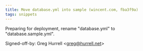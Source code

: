 ```yaml
---
title: Move database.yml into sample (wincent.com, fba3f9a)
tags: snippets
---
```


Preparing for deployment, rename "database.yml" to "database.sample.yml".

Signed-off-by: Greg Hurrell &lt;greg@hurrell.net&gt;
